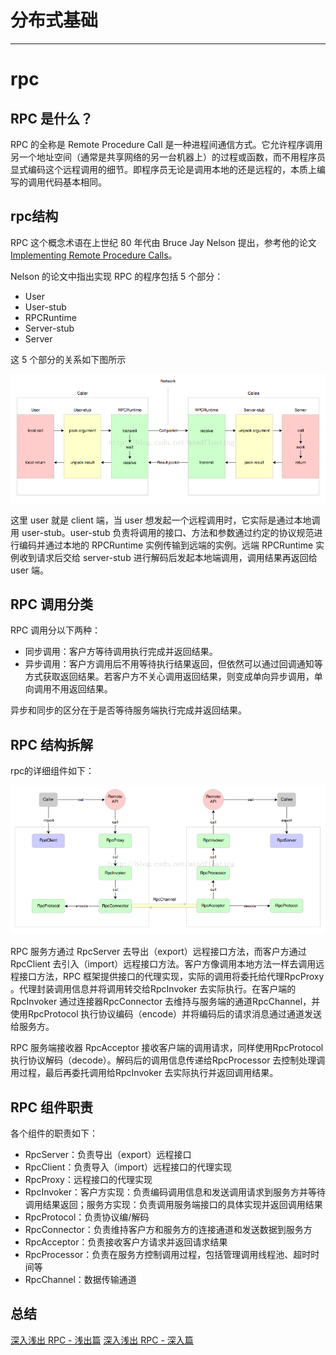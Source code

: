 ﻿# 分布式基础
---

# rpc
## RPC 是什么？
RPC 的全称是 Remote Procedure Call 是一种进程间通信方式。它允许程序调用另一个地址空间（通常是共享网络的另一台机器上）的过程或函数，而不用程序员显式编码这个远程调用的细节。即程序员无论是调用本地的还是远程的，本质上编写的调用代码基本相同。

## rpc结构
RPC 这个概念术语在上世纪 80 年代由 Bruce Jay Nelson 提出，参考他的论文[Implementing Remote Procedure Calls](http://birrell.org/andrew/papers/ImplementingRPC.pdf)。

Nelson 的论文中指出实现 RPC 的程序包括 5 个部分：

- User
- User-stub
- RPCRuntime
- Server-stub
- Server

这 5 个部分的关系如下图所示
<div align="center">
<img src="https://raw.githubusercontent.com/adamhand/LeetCode-images/master/rpc.png">
</div>

这里 user 就是 client 端，当 user 想发起一个远程调用时，它实际是通过本地调用 user-stub。user-stub 负责将调用的接口、方法和参数通过约定的协议规范进行编码并通过本地的 RPCRuntime 实例传输到远端的实例。远端 RPCRuntime 实例收到请求后交给 server-stub 进行解码后发起本地端调用，调用结果再返回给 user 端。

## RPC 调用分类
RPC 调用分以下两种：

- 同步调用：客户方等待调用执行完成并返回结果。
- 异步调用：客户方调用后不用等待执行结果返回，但依然可以通过回调通知等方式获取返回结果。若客户方不关心调用返回结果，则变成单向异步调用，单向调用不用返回结果。

异步和同步的区分在于是否等待服务端执行完成并返回结果。

## RPC 结构拆解
rpc的详细组件如下：

<div align="center">
<img src="https://raw.githubusercontent.com/adamhand/LeetCode-images/master/rpc-1.png">
</div>

RPC 服务方通过 RpcServer 去导出（export）远程接口方法，而客户方通过 RpcClient 去引入（import）远程接口方法。客户方像调用本地方法一样去调用远程接口方法，RPC 框架提供接口的代理实现，实际的调用将委托给代理RpcProxy 。代理封装调用信息并将调用转交给RpcInvoker 去实际执行。在客户端的RpcInvoker 通过连接器RpcConnector 去维持与服务端的通道RpcChannel，并使用RpcProtocol 执行协议编码（encode）并将编码后的请求消息通过通道发送给服务方。

RPC 服务端接收器 RpcAcceptor 接收客户端的调用请求，同样使用RpcProtocol 执行协议解码（decode）。解码后的调用信息传递给RpcProcessor 去控制处理调用过程，最后再委托调用给RpcInvoker 去实际执行并返回调用结果。

## RPC 组件职责
各个组件的职责如下：

- RpcServer：负责导出（export）远程接口
- RpcClient：负责导入（import）远程接口的代理实现
- RpcProxy：远程接口的代理实现
- RpcInvoker：客户方实现：负责编码调用信息和发送调用请求到服务方并等待调用结果返回；服务方实现：负责调用服务端接口的具体实现并返回调用结果
- RpcProtocol：负责协议编/解码
- RpcConnector：负责维持客户方和服务方的连接通道和发送数据到服务方
- RpcAcceptor：负责接收客户方请求并返回请求结果
- RpcProcessor：负责在服务方控制调用过程，包括管理调用线程池、超时时间等
- RpcChannel：数据传输通道

## 总结
[深入浅出 RPC - 浅出篇](https://blog.csdn.net/mindfloating/article/details/39473807)
[深入浅出 RPC - 深入篇](https://blog.csdn.net/mindfloating/article/details/39474123)


